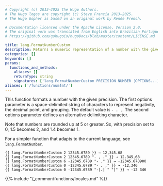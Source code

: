```yaml
---
# Copyright (c) 2013–2025 The Hugo Authors.
# The Hugo logos are copyright (c) Steve Francia 2013–2025.
# The Hugo Gopher is based on an original work by Renée French.

# Documentation licensed under the Apache License, Version 2.0.
# The original work was translated from English into Brazilian Portuguese.
# https://github.com/gohugoio/hugoDocs/blob/master/content/LICENSE.md

title: lang.FormatNumberCustom
description: Returns a numeric representation of a number with the given precision using negative, decimal, and grouping options.
categories: []
keywords: []
params:
  functions_and_methods:
    aliases: []
    returnType: string
    signatures: ['lang.FormatNumberCustom PRECISION NUMBER [OPTIONS...]']
aliases: ['/functions/numfmt/']
---
```


This function formats a number with the given precision. The first options parameter is a space-delimited string of characters to represent negativity, the decimal point, and grouping. The default value is `- . ,`. The second options parameter defines an alternative delimiting character.

Note that numbers are rounded up at 5 or greater. So, with precision set to 0, 1.5 becomes 2, and 1.4 becomes&nbsp;1.

For a simpler function that adapts to the current language, see [`lang.FormatNumber`].

```go-html-template
{{ lang.FormatNumberCustom 2 12345.6789 }} → 12,345.68
{{ lang.FormatNumberCustom 2 12345.6789 "- , ." }} → 12.345,68
{{ lang.FormatNumberCustom 6 -12345.6789 "- ." }} → -12345.678900
{{ lang.FormatNumberCustom 0 -12345.6789 "- . ," }} → -12,346
{{ lang.FormatNumberCustom 0 -12345.6789 "-|.| " "|" }} → -12 346
```

{{% include "/_common/functions/locales.md" %}}

[`lang.FormatNumber`]: /functions/lang/formatnumber/
